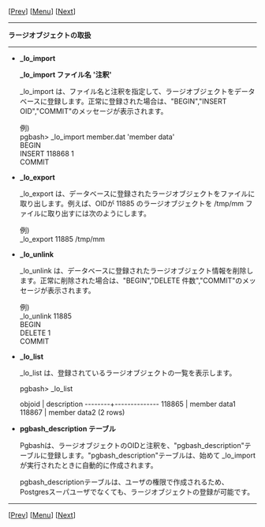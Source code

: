 \[[Prev](usage08-j.md)\] \[[Menu](../usage-j.md)\] \[[Next](usage11-j.md)\]

* * *

**ラージオブジェクトの取扱**  

* * *

  

*   **\_lo\_import**  
      
    **\_lo\_import ファイル名 '注釈'**  
      
    \_lo\_import は、ファイル名と注釈を指定して、ラージオブジェクトをデータベースに登録します。正常に登録された場合は、"BEGIN","INSERT OID","COMMIT"のメッセージが表示されます。  
      
    例)  
    pgbash> \_lo\_import member.dat 'member data'  
    BEGIN  
    INSERT 118868 1  
    COMMIT  
      
      
    
*   **\_lo\_export**  
      
    \_lo\_export は、データベースに登録されたラージオブジェクトをファイルに取り出します。例えば、OIDが 11885 のラージオブジェクトを /tmp/mm ファイルに取り出すには次のようにします。  
      
    例)  
    \_lo\_export 11885 /tmp/mm  
      
      
    
*   **\_lo\_unlink**  
      
    \_lo\_unlink は、データベースに登録されたラージオブジェクト情報を削除します。正常に削除された場合は、"BEGIN","DELETE 件数","COMMIT"のメッセージが表示されます。  
      
    例)  
    \_lo\_unlink 11885  
    BEGIN  
    DELETE 1  
    COMMIT  
      
      
    
*   **\_lo\_list**  
      
    \_lo\_list は、登録されているラージオブジェクトの一覧を表示します。  
      
    pgbash> \_lo\_list  
    
     objoid | description
    --------+--------------
     118865 | member data1
     118867 | member data2
    (2 rows)
    
      
    
*   **pgbash\_description テーブル**  
      
    Pgbashは、ラージオブジェクトのOIDと注釈を、"pgbash\_description"テーブルに登録します。"pgbash\_description"テーブルは、始めて \_lo\_import が実行されたときに自動的に作成されます。  
      
    pgbash\_descriptionテーブルは、ユーザの権限で作成されるため、Postgresスーパユーザでなくても、ラージオブジェクトの登録が可能です。  
    

  

* * *

\[[Prev](./usage08-j.md)\] \[[Menu](../usage-j.md)\] \[[Next](./usage11-j.md)\]
